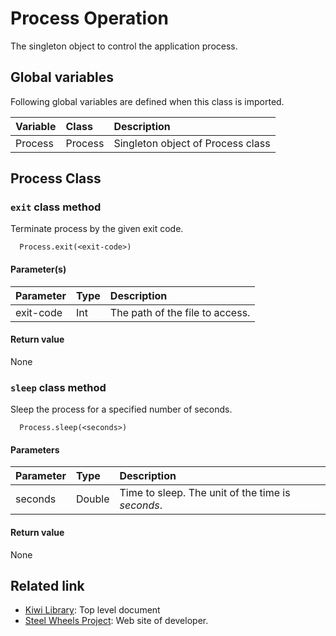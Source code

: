 # Process Operation
The singleton object to control the application process.

## Global variables
Following global variables are defined when this class is imported.

|Variable   |Class   | Description                     |
|:---       |:---    |:---                             |
|Process    |Process | Singleton object of Process class  |

## Process Class

### `exit` class method
Terminate process by the given exit code.
````
  Process.exit(<exit-code>)
````
#### Parameter(s)
|Parameter    |Type   |Description                    |
|:---         |:---   |:---                           |
|exit-code    |Int    |The path of the file to access.|

#### Return value
None

### `sleep` class method
Sleep the process for a specified number of seconds.
````
  Process.sleep(<seconds>)
````

#### Parameters
|Parameter    |Type   |Description                    |
|:---         |:---   |:---                           |
|seconds      |Double |Time to sleep. The unit of the time is *seconds*. |

#### Return value
None

## Related link
* [Kiwi Library](https://github.com/steelwheels/KiwiScript/tree/master/KiwiLibrary): Top level document
* [Steel Wheels Project](http://steelwheels.github.io): Web site of developer.
